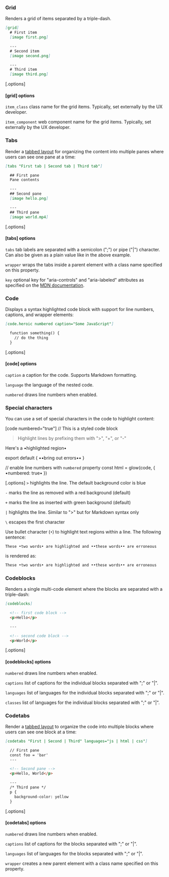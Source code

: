 


### Grid
Renders a grid of items separated by a triple-dash.

```md
[grid]
  # First item
  [image first.png]

  ---
  # Second item
  [image second.png]

  ---
  # Third item
  [image third.png]
```

[.options]
  #### [grid] options

  `item_class` class name for the grid items. Typically, set externally by the UX developer.

  `item_component` web component name for the grid items. Typically, set externally by the UX developer.


### Tabs
Render a [tabbed layout](//saadiam.medium.com/tabs-design-best-practices-8fafe936606f) for organizing the content into multiple panes where users can see one pane at a time:


```md
[tabs "First tab | Second tab | Third tab"]

  ## First pane
  Pane contents

  ---
  ## Second pane
  [image hello.png]

  ---
  ## Third pane
  [image world.mp4]
```

[.options]
  #### [tabs] options

  `tabs` tab labels are separated with a semicolon (";") or pipe ("|") character. Can also be given as a plain value like in the above example.

  `wrapper` wraps the tabs inside a parent element with a class name specified on this property.

  `key` <span>optional key for "aria-controls" and "aria-labeled" attributes as specified on the [MDN documentation](//developer.mozilla.org/en-US/docs/Web/Accessibility/ARIA/Attributes/aria-controls#example).</span>



### Code
Displays a syntax highlighted code block with support for line numbers, captions, and wrapper elements:


```md
[code.heroic numbered caption="Some JavaScript"]

  function something() {
    // do the thing
  }
```

[.options]
  #### [code] options

  `caption` a caption for the code. Supports Markdown formatting.

  `language` the language of the nested code.

  `numbered` draws line numbers when enabled.


### Special characters
You can use a set of special characters in the code to highlight content:

[code numbered="true"]
  // This is a styled code block

  >Highlight lines by prefixing them with ">", "+", or "-"

  Here's a •highlighted region•

  export default { ••bring out errors•• }

  // enable line numbers with `numbered` property
  const html = glow(code, { •numbered: true• })


[.options]
  `>` highlights the line. The default background color is blue

  `-` marks the line as removed with a red background (default)

  `+` marks the line as inserted with green background (default)

  `|` highlights the line. Similar to ">" but for Markdown syntax only

  `\` escapes the first character


Use bullet character (`•`) to highlight text regions within a line. The following sentence:

`These •two words• are highlighted and ••these words•• are erroneous`

is rendered as:

```md
These •two words• are highlighted and ••these words•• are erroneous
```



### Codeblocks
Renders a single multi-code element where the blocks are separated with a triple-dash:

```md
[codeblocks]

  <!-- first code block -->
  <p>Hello</p>

  ---

  <!-- second code block -->
  <p>World</p>
```

[.options]
  #### [codeblocks] options

  `numbered` draws line numbers when enabled.

  `captions` list of captions for the individual blocks separated with ";" or "|".

  `languages` list of languages for the individual blocks separated with ";" or "|".

  `classes` list of languages for the individual blocks separated with ";" or "|".



### Codetabs
Render a [tabbed layout](//saadiam.medium.com/tabs-design-best-practices-8fafe936606f) to organize the code into multiple blocks where users can see one block at a time:


```md
[codetabs "First | Second | Third" languages="js | html | css"]

  // First pane
  const foo = 'bar'
  ---

  <!-- Second pane -->
  <p>Hello, World</p>

  ---
  /* Third pane */
  p {
    background-color: yellow
  }
```

[.options]
  #### [codetabs] options

  `numbered` draws line numbers when enabled.

  `captions` list of captions for the blocks separated with ";" or "|".

  `languages` list of languages for the blocks separated with ";" or "|".

  `wrapper` creates a new parent element with a class name specified on this property.


